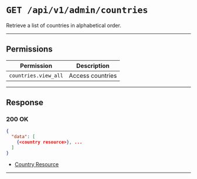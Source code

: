 # `GET /api/v1/admin/countries`

Retrieve a list of countries in alphabetical order.


---

## Permissions
| Permission            | Description         |
|-----------------------|---------------------|
| `countries.view_all`  | Access countries    |

---

## Response

### 200 OK
```json
{
  "data": [
    {<country resource>}, ...
  ]
}
```
- [Country Resource](country_resource.md)

---
